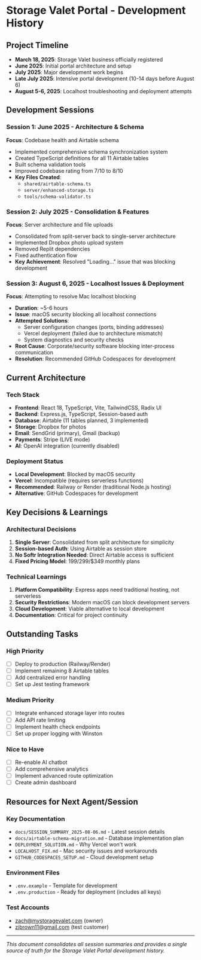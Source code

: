 # Storage Valet Portal - Development History

## Project Timeline
- **March 18, 2025**: Storage Valet business officially registered
- **June 2025**: Initial portal architecture and setup
- **July 2025**: Major development work begins
- **Late July 2025**: Intensive portal development (10-14 days before August 6)
- **August 5-6, 2025**: Localhost troubleshooting and deployment attempts

## Development Sessions

### Session 1: June 2025 - Architecture & Schema
**Focus**: Codebase health and Airtable schema
- Implemented comprehensive schema synchronization system
- Created TypeScript definitions for all 11 Airtable tables
- Built schema validation tools
- Improved codebase rating from 7/10 to 8/10
- **Key Files Created**: 
  - `shared/airtable-schema.ts`
  - `server/enhanced-storage.ts`
  - `tools/schema-validator.ts`

### Session 2: July 2025 - Consolidation & Features
**Focus**: Server architecture and file uploads
- Consolidated from split-server back to single-server architecture
- Implemented Dropbox photo upload system
- Removed Replit dependencies
- Fixed authentication flow
- **Key Achievement**: Resolved "Loading..." issue that was blocking development

### Session 3: August 6, 2025 - Localhost Issues & Deployment
**Focus**: Attempting to resolve Mac localhost blocking
- **Duration**: ~5-6 hours
- **Issue**: macOS security blocking all localhost connections
- **Attempted Solutions**:
  - Server configuration changes (ports, binding addresses)
  - Vercel deployment (failed due to architecture mismatch)
  - System diagnostics and security checks
- **Root Cause**: Corporate/security software blocking inter-process communication
- **Resolution**: Recommended GitHub Codespaces for development

## Current Architecture

### Tech Stack
- **Frontend**: React 18, TypeScript, Vite, TailwindCSS, Radix UI
- **Backend**: Express.js, TypeScript, Session-based auth
- **Database**: Airtable (11 tables planned, 3 implemented)
- **Storage**: Dropbox for photos
- **Email**: SendGrid (primary), Gmail (backup)
- **Payments**: Stripe (LIVE mode)
- **AI**: OpenAI integration (currently disabled)

### Deployment Status
- **Local Development**: Blocked by macOS security
- **Vercel**: Incompatible (requires serverless functions)
- **Recommended**: Railway or Render (traditional Node.js hosting)
- **Alternative**: GitHub Codespaces for development

## Key Decisions & Learnings

### Architectural Decisions
1. **Single Server**: Consolidated from split architecture for simplicity
2. **Session-based Auth**: Using Airtable as session store
3. **No Softr Integration Needed**: Direct Airtable access is sufficient
4. **Fixed Pricing Model**: $199/$299/$349 monthly plans

### Technical Learnings
1. **Platform Compatibility**: Express apps need traditional hosting, not serverless
2. **Security Restrictions**: Modern macOS can block development servers
3. **Cloud Development**: Viable alternative to local development
4. **Documentation**: Critical for project continuity

## Outstanding Tasks

### High Priority
- [ ] Deploy to production (Railway/Render)
- [ ] Implement remaining 8 Airtable tables
- [ ] Add centralized error handling
- [ ] Set up Jest testing framework

### Medium Priority
- [ ] Integrate enhanced storage layer into routes
- [ ] Add API rate limiting
- [ ] Implement health check endpoints
- [ ] Set up proper logging with Winston

### Nice to Have
- [ ] Re-enable AI chatbot
- [ ] Add comprehensive analytics
- [ ] Implement advanced route optimization
- [ ] Create admin dashboard

## Resources for Next Agent/Session

### Key Documentation
- `docs/SESSION_SUMMARY_2025-08-06.md` - Latest session details
- `docs/airtable-schema-migration.md` - Database implementation plan
- `DEPLOYMENT_SOLUTION.md` - Why Vercel won't work
- `LOCALHOST_FIX.md` - Mac security issues and workarounds
- `GITHUB_CODESPACES_SETUP.md` - Cloud development setup

### Environment Files
- `.env.example` - Template for development
- `.env.production` - Ready for deployment (includes all keys)

### Test Accounts
- zach@mystoragevalet.com (owner)
- zjbrown11@gmail.com (test customer)

---

*This document consolidates all session summaries and provides a single source of truth for the Storage Valet Portal development history.*